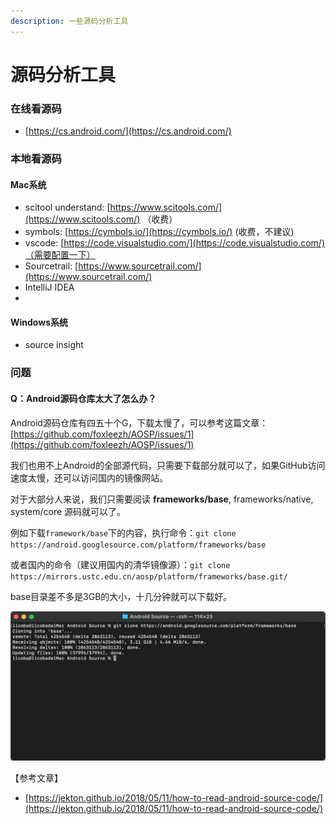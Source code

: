 ```yaml
---
description: 一些源码分析工具
---
```


# 源码分析工具

### 在线看源码

* [https://cs.android.com/](https://cs.android.com/)

### 本地看源码

#### Mac系统

* scitool understand: [https://www.scitools.com/](https://www.scitools.com/) （收费）
* symbols: [https://cymbols.io/](https://cymbols.io/) \(收费，不建议\)
* vscode: [https://code.visualstudio.com/](https://code.visualstudio.com/)（需要配置一下）
* Sourcetrail: [https://www.sourcetrail.com/](https://www.sourcetrail.com/)
* IntelliJ IDEA
* 
#### Windows系统 

* source insight

### 问题

#### Q：Android源码仓库太大了怎么办？

Android源码仓库有四五十个G，下载太慢了，可以参考这篇文章：[https://github.com/foxleezh/AOSP/issues/1](https://github.com/foxleezh/AOSP/issues/1)

我们也用不上Android的全部源代码，只需要下载部分就可以了，如果GitHub访问速度太慢，还可以访问国内的镜像网站。

对于大部分人来说，我们只需要阅读 **frameworks/base**, frameworks/native, system/core 源码就可以了。

例如下载`framework/base`下的内容，执行命令：`git clone https://android.googlesource.com/platform/frameworks/base`

或者国内的命令（建议用国内的清华镜像源）：`git clone https://mirrors.ustc.edu.cn/aosp/platform/frameworks/base.git/`

base目录差不多是3GB的大小，十几分钟就可以下载好。

![](../../.gitbook/assets/image%20%2823%29.png)

【参考文章】

* [https://jekton.github.io/2018/05/11/how-to-read-android-source-code/](https://jekton.github.io/2018/05/11/how-to-read-android-source-code/)

